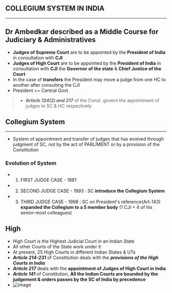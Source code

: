 ## COLLEGIUM SYSTEM IN INDIA
***

## Dr Ambedkar described as a Middle Course for Judiciary & Administratives
- **Judges of Supreme Court** are to be appointed by the **President of India** in consultation with **CJI**
- **Judges of High Court** are to be appointed by the **President of India** in consultation with **CJI** the **Governor of the state** & **Chief Justice of the Court**
- In the case of **transfers** the President may move a judge from one HC to another after consulting the CJI
- President == Central Govt

> - ***Article 124(2) and 217*** of the Const. govern the appointment of judges to SC & HC respectively

## Collegium System
***
- System of appointment and transfer of judges that has evolved through judgment of SC, not by the act of PARLIMENT or by a provision of the Constitution

### Evolution of System

* 1. FIRST JUDGE CASE - 1981
* 2. SECOND JUDGE CASE - 1993 : SC **introduce the Collegium System**
* 3. THIRD JUDGE CASE - 1998 : SC on President's reference(Art-143) **expanded the Collegium to a 5 member body** (1 CJI + 4 of his senior-most colleagues)

## High
- High Court is the Highest Judicial Court in an Indian State
- All other Courts of the State work under it
- At present, 25 High Courts in different Indian States & UTs
- ***Article 214-231*** of Constitution deals with the ***provisions of the High Courts in India***
- ***Article 217*** deals with the **appointment of Judges of High Court in India**
- ***Article 141*** of Constitution, **All the Indian Courts are bounded by the judgement & orders passes by the SC of India by precedence**
- ![image](https://user-images.githubusercontent.com/47448422/134456880-26d78eb2-e5a7-4016-9aaf-0ee57dcc1e22.png)
